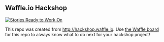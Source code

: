 ## Waffle.io Hackshop

[![Stories Ready to Work On](https://badge.waffle.io/zmon/CodeAcross2015Organizer.svg?label=ready&title=Cards%20Ready%20To%20Work%20On)](https://waffle.io/zmon/CodeAcross2015Organizer)

This repo was created from http://hackshop.waffle.io. Use [the Waffle board](https://waffle.io/zmon/CodeAcross2015Organizer) for this repo to always know what to do next for your hackshop project!